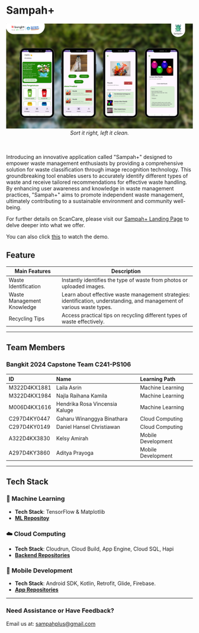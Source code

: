 # Sampah+

<div align="center">
  <img src="/assets/previewapp.png" width="" height=""><br>
  <i>Sort it right, left it clean.</i>
  <br>
  <br>
  <br>
</div>

Introducing an innovative application called "Sampah+" designed to empower waste management enthusiasts by providing a comprehensive solution for waste classification through image recognition technology. This groundbreaking tool enables users to accurately identify different types of waste and receive tailored recommendations for effective waste handling. By enhancing user awareness and knowledge in waste management practices, "Sampah+" aims to promote independent waste management, ultimately contributing to a sustainable environment and community well-being.

For further details on ScanCare, please visit our [Sampah+ Landing Page](https://landing-page-dot-sampahplus.et.r.appspot.com/) to delve deeper into what we offer.

You can also click [this](https://drive.google.com/file/d/19HJZ5R9SDqvL-Tj29Y62GkxrhYUsp3AF/view?usp=sharing) to watch the demo.

## Feature 

| Main Features                | Description                                                                                                              |
|------------------------------|--------------------------------------------------------------------------------------------------------------------------|
| Waste Identification         | Instantly identifies the type of waste from photos or uploaded images.                                                   |
| Waste Management Knowledge   | Learn about effective waste management strategies: identification, understanding, and management of various waste types. |
| Recycling Tips               | Access practical tips on recycling different types of waste effectively.                                                 |

---

## Team Members
### Bangkit 2024 Capstone Team C241-PS106

| ID              | Name                               | Learning Path       |
|:----------------|:-----------------------------------|:--------------------|
| M322D4KX1881     | Laila Asrin                       | Machine Learning    |
| M322D4KX1984     | Najla Raihana Kamila              | Machine Learning    |
| M006D4KX1616     | Hendrika Rosa Vincensia Kaluge    | Machine Learning    |
| C297D4KY0447     | Gaharu Winanggya Binathara        | Cloud Computing     |
| C297D4KY0149     | Daniel Hansel Christiawan         | Cloud Computing     |
| A322D4KX3830     | Kelsy Amirah                      | Mobile Development  |
| A297D4KY3860     | Aditya Prayoga                    | Mobile Development  |

---

## Tech Stack

### 🤖 Machine Learning
- **Tech Stack**: TensorFlow & Matplotlib
- **[ML Repositoy](https://github.com/SampahPlus/Machine_Learning-SampahPlus)**

### ☁️ Cloud Computing
- **Tech Stack**: Cloudrun, Cloud Build, App Engine, Cloud SQL, Hapi
- **[Backend Repositories](https://github.com/SampahPlus/backend-sampahplus)**

### 📱 Mobile Development
- **Tech Stack**: Android SDK, Kotlin, Retrofit, Glide, Firebase.
- **[App Repositories](https://github.com/SampahPlus/SampahPlusApp)**

---

### Need Assistance or Have Feedback?
Email us at: [sampahplus@gmail.com](mailto:sampahplus@gmail.com)

